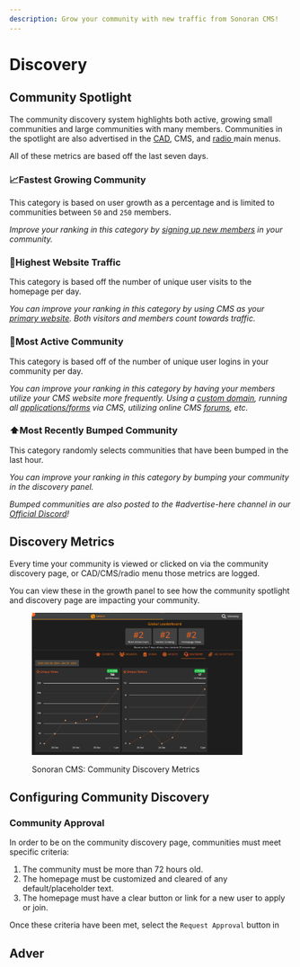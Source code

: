 ```yaml
---
description: Grow your community with new traffic from Sonoran CMS!
---
```


# Discovery

## Community Spotlight

The community discovery system highlights both active, growing small communities and large communities with many members. Communities in the spotlight are also advertised in the [CAD](https://info.sonorancad.com/why-choose-sonoran-cad/about), CMS, and [radio ](https://info.sonoranradio.com/why-choose-sonoran-radio/why-choose-sonoran-radio)main menus.

All of these metrics are based off the last seven days.

### 📈Fastest Growing Community

This category is based on user growth as a percentage and is limited to communities between `50` and `250`  members.

_Improve your ranking in this category by_ [_signing up new members_](../../getting-started/inviting-users-to-your-cms.md) _in your community._

### 👀Highest Website Traffic

This category is based off the number of unique user visits to the homepage per day.

_You can improve your ranking in this category by using CMS as your_ [_primary website_](../../community-website/website-builder.md)_. Both visitors and members count towards traffic._

### 👥Most Active Community

This category is based off of the number of unique user logins in your community per day.

_You can improve your ranking in this category by having your members utilize your CMS website more frequently. Using a_ [_custom domain_](../../customization/custom-domain.md#custom-domain)_, running all_ [_applications/forms_](../../forms/) _via CMS, utilizing online CMS_ [_forums_](../../community-website/forum-system.md)_, etc._

### ⬆️Most Recently Bumped Community

This category randomly selects communities that have been bumped in the last hour.

_You can improve your ranking in this category by bumping your community in the discovery panel._

_Bumped communities are also posted to the #advertise-here channel in our_ [_Official Discord_](https://discord.sonoransoftware.com)_!_

## Discovery Metrics

Every time your community is viewed or clicked on via the community discovery page, or CAD/CMS/radio menu those metrics are logged.

You can view these in the growth panel to see how the community spotlight and discovery page are impacting your community.

<figure><img src="../../../.gitbook/assets/image (26) (1).png" alt="" width="375"><figcaption><p>Sonoran CMS: Community Discovery Metrics</p></figcaption></figure>

## Configuring Community Discovery

### Community Approval

In order to be on the community discovery page, communities must meet specific criteria:

1. The community must be more than 72 hours old.
2. The homepage must be customized and cleared of any default/placeholder text.
3. The homepage must have a clear button or link for a new user to apply or join.

Once these criteria have been met, select the `Request Approval` button in





## Adver
